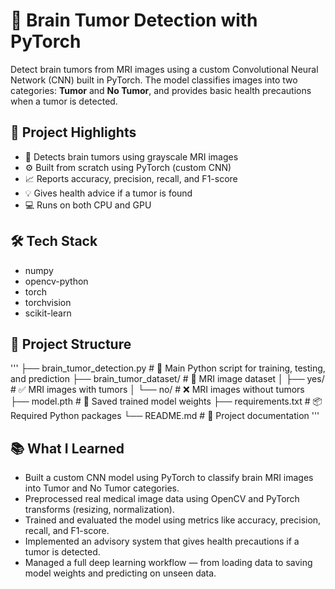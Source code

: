 # 🧠 Brain Tumor Detection with PyTorch

Detect brain tumors from MRI images using a custom Convolutional Neural Network (CNN) built in PyTorch. The model classifies images into two categories: **Tumor** and **No Tumor**, and provides basic health precautions when a tumor is detected.

## 📌 Project Highlights

- 🧠 Detects brain tumors using grayscale MRI images
- ⚙️ Built from scratch using PyTorch (custom CNN)
- 📈 Reports accuracy, precision, recall, and F1-score
- 💡 Gives health advice if a tumor is found
- 💻 Runs on both CPU and GPU

## 🛠️ Tech Stack

- numpy
- opencv-python
- torch
- torchvision
- scikit-learn


## 📁 Project Structure
'''
├── brain_tumor_detection.py         # 🧠 Main Python script for training, testing, and prediction
├── brain_tumor_dataset/             # 📂 MRI image dataset
│   ├── yes/                         # ✅ MRI images with tumors
│   └── no/                          # ❌ MRI images without tumors
├── model.pth                        # 💾 Saved trained model weights
├── requirements.txt                 # 📦 Required Python packages
└── README.md                        # 📘 Project documentation
'''

## 📚 What I Learned

- Built a custom CNN model using PyTorch to classify brain MRI images into Tumor and No Tumor categories.
- Preprocessed real medical image data using OpenCV and PyTorch transforms (resizing, normalization).
- Trained and evaluated the model using metrics like accuracy, precision, recall, and F1-score.
- Implemented an advisory system that gives health precautions if a tumor is detected.
- Managed a full deep learning workflow — from loading data to saving model weights and predicting on unseen data.

  
